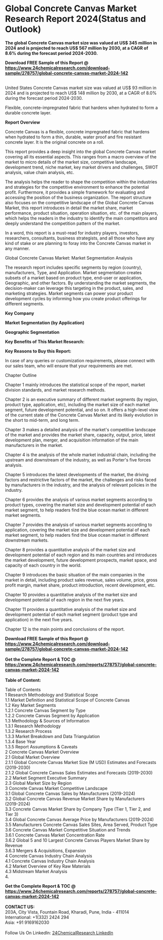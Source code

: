 <h1>Global Concrete Canvas Market Research Report 2024(Status and Outlook)</h1><p>
</p><p>
<strong>The global Concrete Canvas market size was valued at US$ 345 million in 2024 and is projected to reach US$ 567 million by 2030, at a CAGR of 8.6% during the forecast period 2024-2030.</strong></p><p>
</p><div><b>Download FREE Sample of this Report @ 
            <a href="https://www.24chemicalresearch.com/download-sample/278757/global-concrete-canvas-market-2024-142">
            https://www.24chemicalresearch.com/download-sample/278757/global-concrete-canvas-market-2024-142</a></b></div><br><p>
United States Concrete Canvas market size was valued at US$ 93 million in 2024 and is projected to reach US$ 148 million by 2030, at a CAGR of 8.0% during the forecast period 2024-2030.</p><p>
</p><p>
Flexible, concrete-impregnated fabric that hardens when hydrated to form a durable concrete layer.</p><p>
</p><p>
<strong>Report Overview</strong></p><p>
Concrete Canvas is a flexible, concrete impregnated fabric that hardens when hydrated to form a thin, durable, water proof and fire resistant concrete layer. It is the original concrete on a roll.</p><p>
This report provides a deep insight into the global Concrete Canvas market covering all its essential aspects. This ranges from a macro overview of the market to micro details of the market size, competitive landscape, development trend, niche market, key market drivers and challenges, SWOT analysis, value chain analysis, etc.</p><p>
The analysis helps the reader to shape the competition within the industries and strategies for the competitive environment to enhance the potential profit. Furthermore, it provides a simple framework for evaluating and accessing the position of the business organization. The report structure also focuses on the competitive landscape of the Global Concrete Canvas Market, this report introduces in detail the market share, market performance, product situation, operation situation, etc. of the main players, which helps the readers in the industry to identify the main competitors and deeply understand the competition pattern of the market.</p><p>
In a word, this report is a must-read for industry players, investors, researchers, consultants, business strategists, and all those who have any kind of stake or are planning to foray into the Concrete Canvas market in any manner.</p><p>
Global Concrete Canvas Market: Market Segmentation Analysis</p><p>
The research report includes specific segments by region (country), manufacturers, Type, and Application. Market segmentation creates subsets of a market based on product type, end-user or application, Geographic, and other factors. By understanding the market segments, the decision-maker can leverage this targeting in the product, sales, and marketing strategies. Market segments can power your product development cycles by informing how you create product offerings for different segments.</p><p>
<strong>Key Company</strong>
</p><p>
</p><p>
<strong>Market Segmentation (by Application)</strong></p><p>
</p><p>
<strong>Geographic Segmentation</strong></p><p>
</p><p>
<strong>Key Benefits of This Market Research:</strong></p><p>
</p><p>
<strong>Key Reasons to Buy this Report:</strong></p><p>
</p><p>
In case of any queries or customization requirements, please connect with our sales team, who will ensure that your requirements are met.</p><p>
Chapter Outline</p><p>
Chapter 1 mainly introduces the statistical scope of the report, market division standards, and market research methods.</p><p>
</p><p>
Chapter 2 is an executive summary of different market segments (by region, product type, application, etc), including the market size of each market segment, future development potential, and so on. It offers a high-level view of the current state of the Concrete Canvas Market and its likely evolution in the short to mid-term, and long term.</p><p>
</p><p>
Chapter 3 makes a detailed analysis of the market's competitive landscape of the market and provides the market share, capacity, output, price, latest development plan, merger, and acquisition information of the main manufacturers in the market.</p><p>
</p><p>
Chapter 4 is the analysis of the whole market industrial chain, including the upstream and downstream of the industry, as well as Porter's five forces analysis.</p><p>
</p><p>
Chapter 5 introduces the latest developments of the market, the driving factors and restrictive factors of the market, the challenges and risks faced by manufacturers in the industry, and the analysis of relevant policies in the industry.</p><p>
</p><p>
Chapter 6 provides the analysis of various market segments according to product types, covering the market size and development potential of each market segment, to help readers find the blue ocean market in different market segments.</p><p>
</p><p>
Chapter 7 provides the analysis of various market segments according to application, covering the market size and development potential of each market segment, to help readers find the blue ocean market in different downstream markets.</p><p>
</p><p>
Chapter 8 provides a quantitative analysis of the market size and development potential of each region and its main countries and introduces the market development, future development prospects, market space, and capacity of each country in the world.</p><p>
</p><p>
Chapter 9 introduces the basic situation of the main companies in the market in detail, including product sales revenue, sales volume, price, gross profit margin, market share, product introduction, recent development, etc.</p><p>
</p><p>
Chapter 10 provides a quantitative analysis of the market size and development potential of each region in the next five years.</p><p>
</p><p>
Chapter 11 provides a quantitative analysis of the market size and development potential of each market segment (product type and application) in the next five years.</p><p>
</p><p>
Chapter 12 is the main points and conclusions of the report.</p><div><b>Download FREE Sample of this Report @ 
            <a href="https://www.24chemicalresearch.com/download-sample/278757/global-concrete-canvas-market-2024-142">
            https://www.24chemicalresearch.com/download-sample/278757/global-concrete-canvas-market-2024-142</a></b></div><br><div><b>Get the Complete Report & TOC @ 
            <a href="https://www.24chemicalresearch.com/reports/278757/global-concrete-canvas-market-2024-142">
            https://www.24chemicalresearch.com/reports/278757/global-concrete-canvas-market-2024-142</a></b></div><br>
            <b>Table of Content:</b><p>Table of Contents<br />
1 Research Methodology and Statistical Scope<br />
1.1 Market Definition and Statistical Scope of Concrete Canvas<br />
1.2 Key Market Segments<br />
1.2.1 Concrete Canvas Segment by Type<br />
1.2.2 Concrete Canvas Segment by Application<br />
1.3 Methodology & Sources of Information<br />
1.3.1 Research Methodology<br />
1.3.2 Research Process<br />
1.3.3 Market Breakdown and Data Triangulation<br />
1.3.4 Base Year<br />
1.3.5 Report Assumptions & Caveats<br />
2 Concrete Canvas Market Overview<br />
2.1 Global Market Overview<br />
2.1.1 Global Concrete Canvas Market Size (M USD) Estimates and Forecasts (2019-2030)<br />
2.1.2 Global Concrete Canvas Sales Estimates and Forecasts (2019-2030)<br />
2.2 Market Segment Executive Summary<br />
2.3 Global Market Size by Region<br />
3 Concrete Canvas Market Competitive Landscape<br />
3.1 Global Concrete Canvas Sales by Manufacturers (2019-2024)<br />
3.2 Global Concrete Canvas Revenue Market Share by Manufacturers (2019-2024)<br />
3.3 Concrete Canvas Market Share by Company Type (Tier 1, Tier 2, and Tier 3)<br />
3.4 Global Concrete Canvas Average Price by Manufacturers (2019-2024)<br />
3.5 Manufacturers Concrete Canvas Sales Sites, Area Served, Product Type<br />
3.6 Concrete Canvas Market Competitive Situation and Trends<br />
3.6.1 Concrete Canvas Market Concentration Rate<br />
3.6.2 Global 5 and 10 Largest Concrete Canvas Players Market Share by Revenue<br />
3.6.3 Mergers & Acquisitions, Expansion<br />
4 Concrete Canvas Industry Chain Analysis<br />
4.1 Concrete Canvas Industry Chain Analysis<br />
4.2 Market Overview of Key Raw Materials<br />
4.3 Midstream Market Analysis<br />
4.</p><div><b>Get the Complete Report & TOC @ 
            <a href="https://www.24chemicalresearch.com/reports/278757/global-concrete-canvas-market-2024-142">
            https://www.24chemicalresearch.com/reports/278757/global-concrete-canvas-market-2024-142</a></b></div><br><b>CONTACT US:</b><br>
            203A, City Vista, Fountain Road, Kharadi, Pune, India - 411014<br>
            International: +1(332) 2424 294<br>
            Asia: +91 9169162030 <br><br>
            Follow Us On LinkedIn: <a href="https://www.linkedin.com/company/24chemicalresearch/">24ChemicalResearch LinkedIn</a>